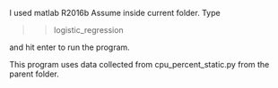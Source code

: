 I used matlab R2016b
Assume inside current folder. Type

>> logistic_regression

and hit enter to run the program.

This program uses data collected from cpu_percent_static.py from the parent folder. 